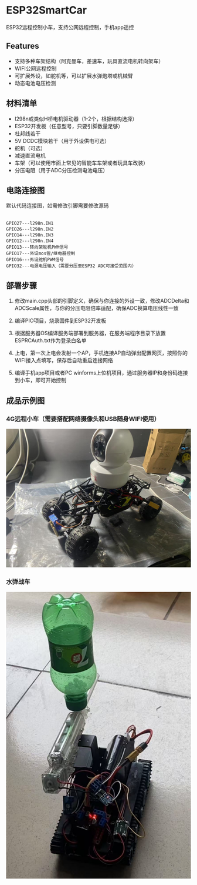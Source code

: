 # ESP32SmartCar
ESP32远程控制小车，支持公网远程控制，手机app遥控

## Features

- 支持多种车架结构（阿克曼车，差速车，玩具直流电机转向架车）
- WIFI公网远程控制
- 可扩展外设，如舵机等，可以扩展水弹炮塔或机械臂
- 动态电池电压检测

## 材料清单

- l298n或类似H桥电机驱动器（1-2个，根据结构选择）
- ESP32开发板（任意型号，只要引脚数量足够）
- 杜邦线若干
- 5V DCDC模块若干（用于外设供电可选）
- 舵机（可选）
- 减速直流电机
- 车架（可以使用市面上常见的智能车车架或者玩具车改装）
- 分压电阻（用于ADC分压检测电池电压）

## 电路连接图

默认代码连接图，如需修改引脚需要修改源码

```plain

GPIO27---l298n.IN1
GPIO26---l298n.IN2
GPIO14---l298n.IN3
GPIO12---l298n.IN4
GPIO13---转向架舵机PWM信号
GPIO17---外设mos管/继电器控制
GPIO16---外设舵机PWM信号
GPIO32---电源电压输入（需要分压至ESP32 ADC可接受范围内）

```

## 部署步骤

1. 修改main.cpp头部的引脚定义，确保与你连接的外设一致，修改ADCDelta和ADCScale属性，与你的分压电阻倍率适配，确保ADC换算电压线性一致

2. 编译PIO项目，烧录固件到ESP32开发板
   
3. 根据服务器OS编译服务端部署到服务器，在服务端程序目录下放置ESPRCAuth.txt作为登录白名单

4. 上电，第一次上电会发射一个AP，手机连接AP自动弹出配置网页，按照你的WIFI接入点填写，保存后自动重启连接网络

5. 编译手机app项目或者PC winforms上位机项目，通过服务器IP和身份码连接到小车，即可开始控制

## 成品示例图

### 4G远程小车（需要搭配网络摄像头和USB随身WIFI使用）

![1](https://github.com/xy660/ESP32SmartCar/raw/main/imgs/1.jpg)

### 水弹战车

![2](https://github.com/xy660/ESP32SmartCar/raw/main/imgs/2.jpg)



